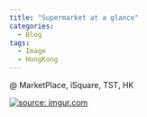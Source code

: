 ```yaml
---
title: "Supermarket at a glance"
categories:
  - Blog
tags:
  - Image
  - HongKong
---
```


@ MarketPlace, iSquare, TST, HK

<a href="https://imgur.com/a/Eo1uC4d"><img src="https://imgur.com/a/Eo1uC4d.jpg" title="source: imgur.com" /></a>
